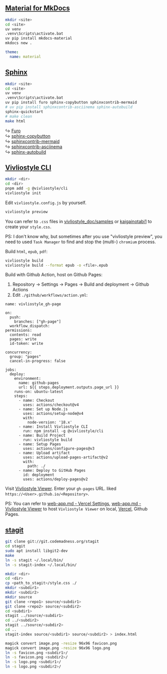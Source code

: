 ## [Material for MkDocs](https://github.com/squidfunk/mkdocs-material)

```sh
mkdir <site>
cd <site>
uv venv
.venv\Scripts\activate.bat
uv pip install mkdocs-material
mkdocs new .
```

```yaml
theme:
  name: material
```

## [Sphinx](https://www.sphinx-doc.org/en/master/)

```sh
mkdir <site>
cd <site>
uv venv
.venv\Scripts\activate.bat
uv pip install furo sphinx-copybutton sphinxcontrib-mermaid
# uv pip install sphinxcontrib-asciinema sphinx-autobuild
sphinx-quickstart
# make clean
make html
```

↪ [Furo](https://github.com/pradyunsg/furo)  
↪ [sphinx-copybutton](https://github.com/executablebooks/sphinx-copybutton)  
↪ [sphinxcontrib-mermaid](https://github.com/mgaitan/sphinxcontrib-mermaid)  
↪ [sphinxcontrib-asciinema](https://github.com/divi255/sphinxcontrib.asciinema)  
↪ [sphinx-autobuild](https://github.com/sphinx-doc/sphinx-autobuild)

## [Vivliostyle CLI](https://github.com/vivliostyle/vivliostyle-cli)

```sh
mkdir <dir>
cd <dir>
pnpm add -g @vivliostyle/cli
vivliostyle init
```

Edit `vivliostyle.config.js` by yourself.

```sh
vivliostyle preview
```

You can refer to `.css` files in [vivliostyle_doc/samples](https://github.com/vivliostyle/vivliostyle_doc/tree/gh-pages/samples) or [kaigainotabi1](https://github.com/MurakamiShinyu/kaigainotabi1) to create your `style.css`.

PS: I don't know why, but sometimes after you use "vivliostyle preview", you need to used `Task Manager` to find and stop the (multi-) `chromium` process.

Build `html`, `epub`, `pdf`:

```sh
vivliostyle build
vivliostyle build --format epub -o <file>.epub
```

Build with Github Action, host on Github Pages:

1. Repository → Settings → Pages → Build and deployment → Github Actions
2. Edit `./github/workflows/action.yml`:

```
name: vivliostyle_gh-page

on:
  push:
    branches: ["gh-page"]
  workflow_dispatch:
permissions:
  contents: read
  pages: write
  id-token: write

concurrency:
  group: "pages"
  cancel-in-progress: false

jobs:
  deploy:
    environment:
      name: github-pages
      url: ${{ steps.deployment.outputs.page_url }}
    runs-on: ubuntu-latest
    steps:
      - name: Checkout
        uses: actions/checkout@v4
      - name: Set up Node.js
        uses: actions/setup-node@v4
        with:
          node-version: '18.x'
      - name: Install Vivliostyle CLI
        run: npm install -g @vivliostyle/cli
      - name: Build Project
        run: vivliostyle build
      - name: Setup Pages
        uses: actions/configure-pages@v3
      - name: Upload artifact
        uses: actions/upload-pages-artifact@v2
        with:
          path: ./
      - name: Deploy to GitHub Pages
        id: deployment
        uses: actions/deploy-pages@v2
```

Visit [Vivliostyle Viewer](https://vivliostyle.org/viewer/). Enter your `gh-pages` URL. liked `https://<User>.github.io/<Repository>`.

PS: You can refer to [web-app.md - Vercel Settings](https://github.com/scillidan/My_Note/blob/main/web-app.md#vercel-settings), [web-app.md - Vivliostyle Viewer](https://github.com/scillidan/My_Note/blob/main/web-app.md#vivliostyle-viewer) to host `Vivliostyle Viewer` on local, [Vercel](https://vercel.com/), Github Pages.

## [stagit](https://git.codemadness.org/stagit)

```sh
git clone git://git.codemadness.org/stagit
cd stagit
sudo apt install libgit2-dev
make
ln -s stagit ~/.local/bin/
ln -s stagit-index ~/.local/bin/
```

```sh
mkdir <dir>
cd <dir>
cp <path_to_stagit>/style.css ./
mkdir <subdir1>
mkdir <subdir2>
mkdir source
git clone <repo1> source/<subdir1>
git clone <repo2> source/<subdir2>
cd <subdir1>
stagit ../source/<subdir1>
cd ../<subdir2>
stagit ../source/<subdir2>
cd ..
stagit-index source/<subdir1> source/<subdir2> > index.html
```

```sh
magick convert image.png -resize 96x96 favicon.png
magick convert image.png -resize 96x96 logo.png
ln -s favicon.png <subdir1>/
ln -s favicon.png <subdir2>/
ln -s logo.png <subdir1>/
ln -s logo.png <subdir2>/
```